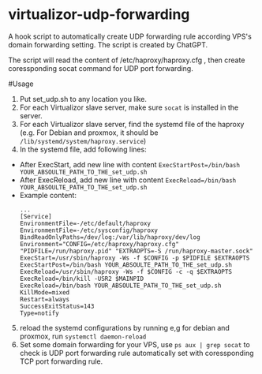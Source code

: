 # virtualizor-udp-forwarding
A hook script to automatically create UDP forwarding rule according VPS's domain forwarding setting.
The script is created by ChatGPT.

The script will read the content of /etc/haproxy/haproxy.cfg , then create coressponding socat command for UDP port forwarding.

#Usage

1. Put set_udp.sh to any location you like.
2. For each Virtualizor slave server, make sure ```socat``` is installed in the server.
3. For each Virtualizor slave server, find the systemd file of the haproxy (e.g. For Debian and proxmox, it should be ```/lib/systemd/system/haproxy.service```)
4. In the systemd file, add following lines:
- After ExecStart, add new line with content ```ExecStartPost=/bin/bash YOUR_ABSOULTE_PATH_TO_THE_set_udp.sh```
- After ExecReload, add new line with content ```ExecReload=/bin/bash YOUR_ABSOULTE_PATH_TO_THE_set_udp.sh```
- Example content:
  ```
  ...
  [Service]
  EnvironmentFile=-/etc/default/haproxy
  EnvironmentFile=-/etc/sysconfig/haproxy
  BindReadOnlyPaths=/dev/log:/var/lib/haproxy/dev/log
  Environment="CONFIG=/etc/haproxy/haproxy.cfg" "PIDFILE=/run/haproxy.pid" "EXTRAOPTS=-S /run/haproxy-master.sock"
  ExecStart=/usr/sbin/haproxy -Ws -f $CONFIG -p $PIDFILE $EXTRAOPTS
  ExecStartPost=/bin/bash YOUR_ABSOULTE_PATH_TO_THE_set_udp.sh
  ExecReload=/usr/sbin/haproxy -Ws -f $CONFIG -c -q $EXTRAOPTS
  ExecReload=/bin/kill -USR2 $MAINPID
  ExecReload=/bin/bash YOUR_ABSOULTE_PATH_TO_THE_set_udp.sh
  KillMode=mixed
  Restart=always
  SuccessExitStatus=143
  Type=notify
  ```
5. reload the systemd configurations by running e,g for debian and proxmox, run ```systemctl daemon-reload```
6. Set some domain forwarding for your VPS, use ```ps aux | grep socat``` to check is UDP port forwarding rule automatically set with coressponding TCP port forwarding rule.
